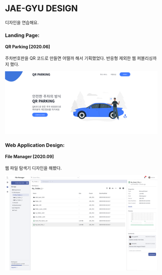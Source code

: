 # JAE-GYU DESIGN
디자인을 연습해요.


### Landing Page:

#### QR Parking [2020.06]
주차번호판을 QR 코드로 만들면 어떨까 해서 기획했었다.
반응형 제외한 웹 퍼블리싱까지 했다.

![screencapture](./QR_Parking/screen_capture.png)

### Web Application Design:

#### File Manager [2020.09]
웹 파일 탐색기 디자인을 해봤다.

![screencapture](./file_manager/_file_manager_property.png)
